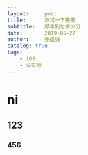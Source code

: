 ```yaml
---
layout:     post
title:      测试一下撒撒
subtitle:   顺丰到付多少分
date:       2019-05-27
author:     张盛强
catalog: true
tags:
    - iOS
    - 没有的
---
```


# ni
## 123
### 456
